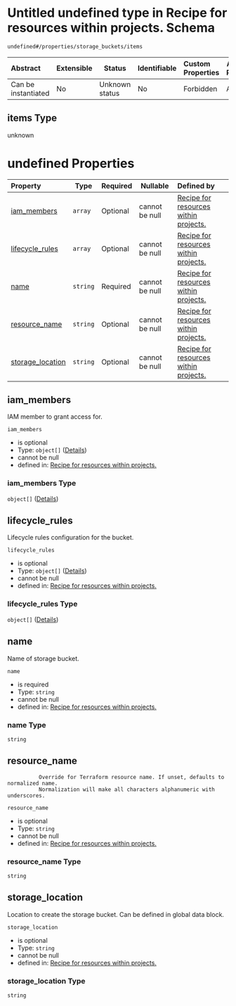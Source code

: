 # Untitled undefined type in Recipe for resources within projects. Schema

```txt
undefined#/properties/storage_buckets/items
```




| Abstract            | Extensible | Status         | Identifiable | Custom Properties | Additional Properties | Access Restrictions | Defined In                                                              |
| :------------------ | ---------- | -------------- | ------------ | :---------------- | --------------------- | ------------------- | ----------------------------------------------------------------------- |
| Can be instantiated | No         | Unknown status | No           | Forbidden         | Allowed               | none                | [resources.schema.json\*](resources.schema.json "open original schema") |

## items Type

unknown

# undefined Properties

| Property                              | Type     | Required | Nullable       | Defined by                                                                                                                                                                                   |
| :------------------------------------ | -------- | -------- | -------------- | :------------------------------------------------------------------------------------------------------------------------------------------------------------------------------------------- |
| [iam_members](#iam_members)           | `array`  | Optional | cannot be null | [Recipe for resources within projects.](resources-properties-storage_buckets-items-properties-iam_members.md "undefined#/properties/storage_buckets/items/properties/iam_members")           |
| [lifecycle_rules](#lifecycle_rules)   | `array`  | Optional | cannot be null | [Recipe for resources within projects.](resources-properties-storage_buckets-items-properties-lifecycle_rules.md "undefined#/properties/storage_buckets/items/properties/lifecycle_rules")   |
| [name](#name)                         | `string` | Required | cannot be null | [Recipe for resources within projects.](resources-properties-storage_buckets-items-properties-name.md "undefined#/properties/storage_buckets/items/properties/name")                         |
| [resource_name](#resource_name)       | `string` | Optional | cannot be null | [Recipe for resources within projects.](resources-properties-storage_buckets-items-properties-resource_name.md "undefined#/properties/storage_buckets/items/properties/resource_name")       |
| [storage_location](#storage_location) | `string` | Optional | cannot be null | [Recipe for resources within projects.](resources-properties-storage_buckets-items-properties-storage_location.md "undefined#/properties/storage_buckets/items/properties/storage_location") |

## iam_members

IAM member to grant access for.


`iam_members`

-   is optional
-   Type: `object[]` ([Details](resources-properties-storage_buckets-items-properties-iam_members-items.md))
-   cannot be null
-   defined in: [Recipe for resources within projects.](resources-properties-storage_buckets-items-properties-iam_members.md "undefined#/properties/storage_buckets/items/properties/iam_members")

### iam_members Type

`object[]` ([Details](resources-properties-storage_buckets-items-properties-iam_members-items.md))

## lifecycle_rules

Lifecycle rules configuration for the bucket.


`lifecycle_rules`

-   is optional
-   Type: `object[]` ([Details](resources-properties-storage_buckets-items-properties-lifecycle_rules-items.md))
-   cannot be null
-   defined in: [Recipe for resources within projects.](resources-properties-storage_buckets-items-properties-lifecycle_rules.md "undefined#/properties/storage_buckets/items/properties/lifecycle_rules")

### lifecycle_rules Type

`object[]` ([Details](resources-properties-storage_buckets-items-properties-lifecycle_rules-items.md))

## name

Name of storage bucket.


`name`

-   is required
-   Type: `string`
-   cannot be null
-   defined in: [Recipe for resources within projects.](resources-properties-storage_buckets-items-properties-name.md "undefined#/properties/storage_buckets/items/properties/name")

### name Type

`string`

## resource_name

              Override for Terraform resource name. If unset, defaults to normalized name.
              Normalization will make all characters alphanumeric with underscores.


`resource_name`

-   is optional
-   Type: `string`
-   cannot be null
-   defined in: [Recipe for resources within projects.](resources-properties-storage_buckets-items-properties-resource_name.md "undefined#/properties/storage_buckets/items/properties/resource_name")

### resource_name Type

`string`

## storage_location

Location to create the storage bucket. Can be defined in global data block.


`storage_location`

-   is optional
-   Type: `string`
-   cannot be null
-   defined in: [Recipe for resources within projects.](resources-properties-storage_buckets-items-properties-storage_location.md "undefined#/properties/storage_buckets/items/properties/storage_location")

### storage_location Type

`string`
